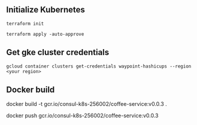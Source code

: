 ## Initialize Kubernetes

`terraform init`

`terraform apply -auto-approve`

## Get gke cluster credentials

`gcloud container clusters get-credentials waypoint-hashicups --region <your region>`

## Docker build

docker build -t gcr.io/consul-k8s-256002/coffee-service:v0.0.3 .

docker push gcr.io/consul-k8s-256002/coffee-service:v0.0.3



